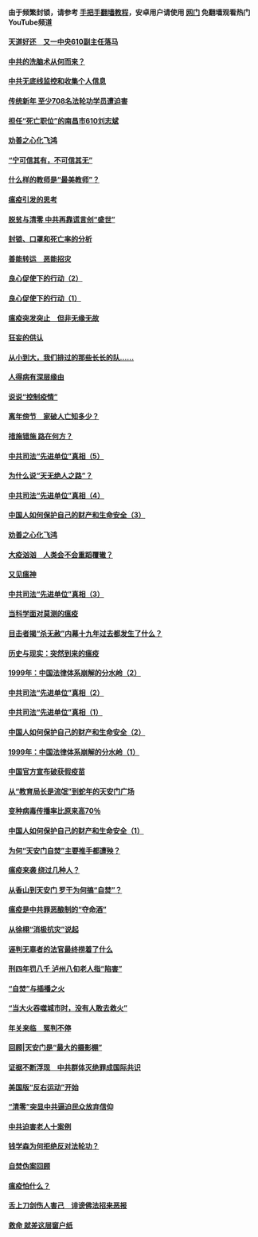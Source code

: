 #### 由于频繁封锁，请参考 [手把手翻墙教程](https://github.com/gfw-breaker/guides/wiki/)，安卓用户请使用 [网门](https://github.com/gfw-breaker/nogfw/blob/master/dl.md?t=03171000) 免翻墙观看热门YouTube频道 

#### [天道好还　又一中央610副主任落马](../pages/19/422155.md?t=03171000) 

#### [中共的洗脑术从何而来？](../pages/19/422154.md?t=03171000) 

#### [中共无底线监控和收集个人信息](../pages/19/422039.md?t=03171000) 

#### [传统新年 至少708名法轮功学员遭迫害](../pages/19/421946.md?t=03171000) 

#### [担任“死亡职位”的南昌市610刘志斌](../pages/19/421957.md?t=03171000) 

#### [劝善之心化飞鸿](../pages/19/421164.md?t=03171000) 

#### [“宁可信其有，不可信其无”](../pages/19/421691.md?t=03171000) 

#### [什么样的教师是“最美教师”？](../pages/19/421755.md?t=03171000) 

#### [瘟疫引发的思考](../pages/19/421594.md?t=03171000) 

#### [脱贫与清零 中共再靠谎言创“盛世”](../pages/19/421590.md?t=03171000) 

#### [封锁、口罩和死亡率的分析](../pages/19/421495.md?t=03171000) 

#### [善能转运　恶能招灾](../pages/19/421334.md?t=03171000) 

#### [良心促使下的行动（2）](../pages/19/421361.md?t=03171000) 

#### [良心促使下的行动（1）](../pages/19/421302.md?t=03171000) 

#### [瘟疫突发突止　但非无缘无故](../pages/19/421281.md?t=03171000) 

#### [狂妄的供认](../pages/19/421199.md?t=03171000) 

#### [从小到大，我们排过的那些长长的队……](../pages/19/421243.md?t=03171000) 

#### [人得病有深层缘由](../pages/19/420864.md?t=03171000) 

#### [说说“控制疫情”](../pages/19/420831.md?t=03171000) 

#### [离年傍节　家破人亡知多少？](../pages/19/420563.md?t=03171000) 

#### [措施错施  路在何方？](../pages/19/420076.md?t=03171000) 

#### [中共司法“先进单位”真相（5）](../pages/19/419453.md?t=03171000) 

#### [为什么说“天无绝人之路”？](../pages/19/419618.md?t=03171000) 

#### [中共司法“先进单位”真相（4）](../pages/19/419452.md?t=03171000) 

#### [中国人如何保护自己的财产和生命安全（3）](../pages/19/419405.md?t=03171000) 

#### [劝善之心化飞鸿](../pages/19/418758.md?t=03171000) 

#### [大疫汹汹　人类会不会重蹈覆辙？](../pages/19/419691.md?t=03171000) 

#### [又见瘟神](../pages/19/419225.md?t=03171000) 

#### [中共司法“先进单位”真相（3）](../pages/19/419451.md?t=03171000) 

#### [当科学面对莫测的瘟疫](../pages/19/419625.md?t=03171000) 

#### [目击者揭“杀无赦”内幕十九年过去都发生了什么？](../pages/19/419617.md?t=03171000) 

#### [历史与现实：突然到来的瘟疫](../pages/19/419619.md?t=03171000) 

#### [1999年：中国法律体系崩解的分水岭（2）](../pages/19/419455.md?t=03171000) 

#### [中共司法“先进单位”真相（2）](../pages/19/419450.md?t=03171000) 

#### [中共司法“先进单位”真相（1）](../pages/19/419449.md?t=03171000) 

#### [中国人如何保护自己的财产和生命安全（2）](../pages/19/419404.md?t=03171000) 

#### [1999年：中国法律体系崩解的分水岭（1）](../pages/19/419454.md?t=03171000) 

#### [中国官方宣布破获假疫苗](../pages/19/419504.md?t=03171000) 

#### [从“教育局长是流氓”到蛇年的天安门广场](../pages/19/419470.md?t=03171000) 

#### [变种病毒传播率比原来高70％](../pages/19/419456.md?t=03171000) 

#### [中国人如何保护自己的财产和生命安全（1）](../pages/19/419403.md?t=03171000) 

#### [为何“天安门自焚”主要推手都遭殃？](../pages/19/419348.md?t=03171000) 

#### [瘟疫来袭 绕过几种人？](../pages/19/419349.md?t=03171000) 

#### [从香山到天安门 罗干为何搞“自焚”？](../pages/19/419270.md?t=03171000) 

#### [瘟疫是中共罪恶酿制的“夺命酒”](../pages/19/419223.md?t=03171000) 

#### [从徐栩“消极抗灾”说起](../pages/19/419224.md?t=03171000) 

#### [诬判无辜者的法官最终捞着了什么](../pages/19/419268.md?t=03171000) 

#### [刑四年罚八千 泸州八旬老人指“陷害”](../pages/19/419232.md?t=03171000) 

#### [“自焚”与插播之火](../pages/19/419226.md?t=03171000) 

#### [“当大火吞噬城市时，没有人敢去救火”](../pages/19/419077.md?t=03171000) 

#### [年关来临　冤判不停](../pages/19/419093.md?t=03171000) 

#### [回顾|天安门是“最大的摄影棚”](../pages/19/380866.md?t=03171000) 

#### [证据不断浮现　中共群体灭绝罪成国际共识](../pages/19/419031.md?t=03171000) 

#### [美国版“反右运动”开始](../pages/19/419030.md?t=03171000) 

#### [“清零”突显中共逼迫民众放弃信仰](../pages/19/418995.md?t=03171000) 

#### [中共迫害老人十案例](../pages/19/418831.md?t=03171000) 

#### [钱学森为何拒绝反对法轮功？](../pages/19/418905.md?t=03171000) 

#### [自焚伪案回顾](../pages/19/418799.md?t=03171000) 

#### [瘟疫怕什么？](../pages/19/418800.md?t=03171000) 

#### [舌上刀剑伤人害己　诽谤佛法招来恶报](../pages/19/418731.md?t=03171000) 

#### [救命 就差这层窗户纸](../pages/19/418706.md?t=03171000) 

